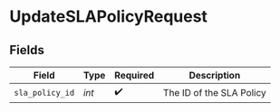 # UpdateSLAPolicyRequest


## Fields

| Field                    | Type                     | Required                 | Description              |
| ------------------------ | ------------------------ | ------------------------ | ------------------------ |
| `sla_policy_id`          | *int*                    | :heavy_check_mark:       | The ID of the SLA Policy |